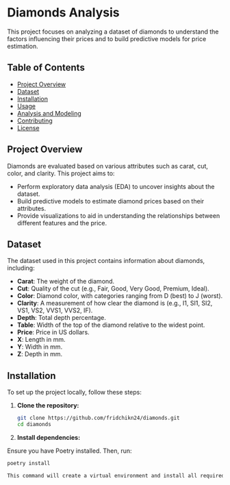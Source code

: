 # Diamonds Analysis

This project focuses on analyzing a dataset of diamonds to understand the factors influencing their prices and to build predictive models for price estimation.

## Table of Contents

- [Project Overview](#project-overview)
- [Dataset](#dataset)
- [Installation](#installation)
- [Usage](#usage)
- [Analysis and Modeling](#analysis-and-modeling)
- [Contributing](#contributing)
- [License](#license)

## Project Overview

Diamonds are evaluated based on various attributes such as carat, cut, color, and clarity. This project aims to:

- Perform exploratory data analysis (EDA) to uncover insights about the dataset.
- Build predictive models to estimate diamond prices based on their attributes.
- Provide visualizations to aid in understanding the relationships between different features and the price.

## Dataset

The dataset used in this project contains information about diamonds, including:

- **Carat**: The weight of the diamond.
- **Cut**: Quality of the cut (e.g., Fair, Good, Very Good, Premium, Ideal).
- **Color**: Diamond color, with categories ranging from D (best) to J (worst).
- **Clarity**: A measurement of how clear the diamond is (e.g., I1, SI1, SI2, VS1, VS2, VVS1, VVS2, IF).
- **Depth**: Total depth percentage.
- **Table**: Width of the top of the diamond relative to the widest point.
- **Price**: Price in US dollars.
- **X**: Length in mm.
- **Y**: Width in mm.
- **Z**: Depth in mm.

## Installation

To set up the project locally, follow these steps:

1. **Clone the repository:**

   ```bash
   git clone https://github.com/fridchikn24/diamonds.git
   cd diamonds

2. **Install dependencies:**

Ensure you have Poetry installed. Then, run:

   ```bash
   poetry install

This command will create a virtual environment and install all required dependencies as specified in pyproject.toml.   
